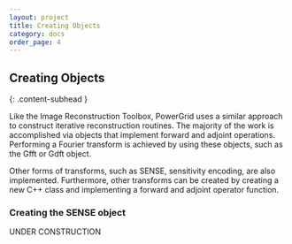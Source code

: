 ```yaml
---
layout: project
title: Creating Objects
category: docs
order_page: 4
---
```

## Creating Objects
{: .content-subhead }

Like the Image Reconstruction Toolbox, PowerGrid uses a similar approach to construct iterative reconstruction routines. The majority of the work is accomplished via objects that implement forward and adjoint operations. Performing a Fourier transform is achieved by using these objects, such as the Gfft or Gdft object.

Other forms of transforms, such as SENSE, sensitivity encoding, are also implemented. Furthermore, other transforms can be created by creating a new C++ class and implementing a forward and adjoint operator function.


### Creating the SENSE object

UNDER CONSTRUCTION
